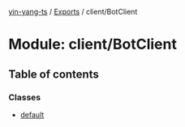 [yin-yang-ts](../README.md) / [Exports](../modules.md) / client/BotClient

# Module: client/BotClient

## Table of contents

### Classes

- [default](../classes/client_botclient.default.md)

